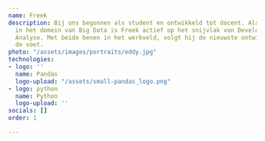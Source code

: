 ```yaml
---
name: Freek
description: Bij ons begonnen als student en ontwikkeld tot docent. Als specialist
  in het domein van Big Data is Freek actief op het snijvlak van Development en Business
  Analyse. Met beide benen in het werkveld, volgt hij de nieuwste ontwikkelingen op
  de voet.
photo: "/assets/images/portraits/eddy.jpg"
technologies:
- logo: ''
  name: Pandas
  logo-upload: "/assets/small-pandas_logo.png"
- logo: python
  name: Python
  logo-upload: ''
socials: []
order: 1

---
```

